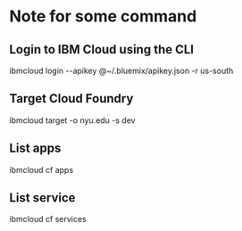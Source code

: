 # Note for some command

## Login to IBM Cloud using the CLI

ibmcloud login --apikey @~/.bluemix/apikey.json -r us-south

## Target Cloud Foundry

ibmcloud target -o nyu.edu -s dev

## List apps

ibmcloud cf apps

## List service

ibmcloud cf services
